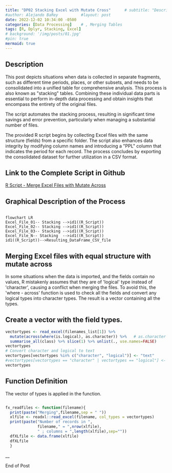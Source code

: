 ```yaml
---
title: "DP02 Stacking Excel with Mutate Cross"      # subtitle: "Description of R Scripts for data processing."
#author: Alejando BaRey          #layout: post
date: 2022-12-02 10:34:00 -0500
categories: [Data Processing]    # , Merging Tables
tags: [R, Dplyr, Stacking, Excel]
# background: '/img/posts/01.jpg'
#pin: true
mermaid: true
---
```


<!-- Reviewed 2023/08/08 -->

## Description 

This post depicts situations when data is collected in separate fragments, such as different time periods, places, or other subsets, and needs to be consolidated into a unified table for comprehensive analysis. This process is also known as "stacking" tables. Combining these individual data parts is essential to perform in-depth data processing and obtain insights that encompass the entirety of the original files.

The script automates the stacking process, resulting in significant time savings and error prevention, particularly when managing a substantial number of files.

The provided R script begins by collecting Excel files with the same structure (fields) from a specific folder. The script also enhances data integrity by modifying column names and introducing a "PPL" column that indicates the period for each record. The process concludes by exporting the consolidated dataset for further utilization in a CSV format.


## Link to the Complete Script in Github
[R Script - Merge Excel Files with Mutate Across](https://github.com/albarey33/Data_Analysis_R/blob/main/02%20Merging%20Excel%20files%20with%20equal%20structure%20with%20mutate%20across.R)


## Graphical Description of the Process

<!--![Mergin Files](/images/DataProcess/01_Merging_Excel_Filespng.PNG){: width="832" height="505" }    
_<center>Merging Excel Files</center>_ -->

```mermaid

flowchart LR
Excel_File_01-- Stacking -->id1((R_Script))
Excel_File_02-- Stacking -->id1((R_Script))
Excel_File_03-- Stacking -->id1((R_Script))
Excel_File_N-- Stacking  -->id1((R_Script))
id1((R_Script))-->Resulting_DataFrame_CSV_file

```

## Merging Excel files with equal structure with mutate across

In some situations when the data is imported, and the fields contain no values, R mistakenly assumes that they are of 'logical' type instead of 'character', causing a conflict when merging the files. To avoid this, the 'where - across' function is used to check all the fields and convert any logical types into character types. The result is a vector containing all the types. 


## Create a vector with the field types.

```R
vectortypes <- read_excel(filenames_list[1]) %>% 
  mutate(across(where(is.logical), as.character)) %>%   # as.character
  summarise_all(class) %>% slice(1) %>% unlist(., use.names=FALSE)
vectortypes
# Convert character and logical to text
vectortypes[vectortypes %in% c("character", "logical")] <- "text"
#vectortypes[vectortypes == "character" | vectortypes == "logical"] <- "text"  # Option
vectortypes
```

## Function Definition

The vector of types is applied in the function.

```R

fx_readfiles <- function(filename){
  print(paste("Merging",filename,sep = " "))
  xlfile <- readxl::read_excel(filename, col_types = vectortypes)
  print(paste("Number of records in ",
              filename," = ",nrow(xlfile),
              " ; columns = ",length(xlfile),sep=""))
  dfXLfile <- data.frame(xlfile)
  dfXLfile 
  }

```

__

End of Post
